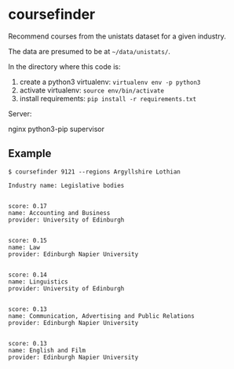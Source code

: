 # coursefinder
Recommend courses from the unistats dataset for a given industry.

The data are presumed to be at `~/data/unistats/`. 

In the directory where this code is:

1. create a python3 virtualenv: `virtualenv env -p python3`
2. activate virtualenv: `source env/bin/activate`
3. install requirements: `pip install -r requirements.txt`


Server:

nginx python3-pip supervisor

## Example
```
$ coursefinder 9121 --regions Argyllshire Lothian

Industry name: Legislative bodies


score: 0.17
name: Accounting and Business
provider: University of Edinburgh


score: 0.15
name: Law
provider: Edinburgh Napier University


score: 0.14
name: Linguistics
provider: University of Edinburgh


score: 0.13
name: Communication, Advertising and Public Relations
provider: Edinburgh Napier University


score: 0.13
name: English and Film
provider: Edinburgh Napier University
```
